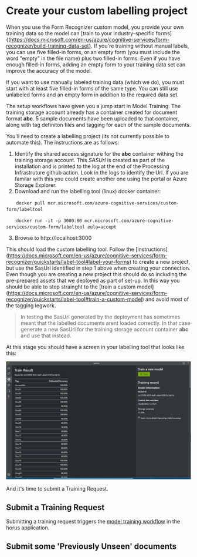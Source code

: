 

# Create your custom labelling project

When you use the Form Recognizer custom model, you provide your own training data so the model can [train to your industry-specific forms]{(https://docs.microsoft.com/en-us/azure/cognitive-services/form-recognizer/build-training-data-set}. If you're training without manual labels, you can use five filled-in forms, or an empty form (you must include the word "empty" in the file name) plus two filled-in forms. Even if you have enough filled-in forms, adding an empty form to your training data set can improve the accuracy of the model.

If you want to use manually labeled training data (which we do), you must start with at least five filled-in forms of the same type. You can still use unlabeled forms and an empty form in addition to the required data set.

The setup workflows have given you a jump start in Model Training.  The training storage account already has a container created for document format **abc**.  5 sample documents have been uploaded to that container, along with tag definiton files and tagging for each of the sample documents.

You'll need to create a labelling project (its not currently possible to automate this).  The instructions are as follows:

1. Identify the shared access signature for the **abc** container withing the training storage account. This *SASUrl* is created as part of the installation and is printed to the log at the end of the Processing Infrastruture github action.  Look in the logs to identify the Url.  If you are familar with this you could create another one using the portal or Azure Storage Explorer.
2. Download and run the labelling tool (linux) docker container:

&nbsp;&nbsp;&nbsp;&nbsp;&nbsp;&nbsp;&nbsp;`docker pull mcr.microsoft.com/azure-cognitive-services/custom-form/labeltool`

&nbsp;&nbsp;&nbsp;&nbsp;&nbsp;&nbsp;&nbsp;`docker run -it -p 3000:80 mcr.microsoft.com/azure-cognitive-services/custom-form/labeltool eula=accept`

3. Browse to http://localhost:3000

This should load the custom labelling tool.  Follow the [instructions] (https://docs.microsoft.com/en-us/azure/cognitive-services/form-recognizer/quickstarts/label-tool#label-your-forms) to create a new project, but use the SasUrl identified in step 1 above when creating your connection.  Even though you are creating a new project this should do so including the pre-prepared assets that we deployed as part of set-up.  In this way you should be able to step strainght to the [train a custom model] (https://docs.microsoft.com/en-us/azure/cognitive-services/form-recognizer/quickstarts/label-tool#train-a-custom-model) and avoid most of the tagging legwork.

> In testing the SasUrl generated by the deployment has sometimes meant that the labelled documents arent loaded correctly.  In that case generate a new SasUrl for the training storage account container **abc** and use that instead.

At this stage you should have a screen in your labelling tool that looks like this:

![](images/labelling-tool-train-result.jpg)

And it's time to submit a Training Request.

## Submit a Training Request

Submitting a training request triggers the [model training workflow](https://github.com/nikkh/Horus#model-training) in the horus application.

## Submit some 'Previously Unseen' documents
